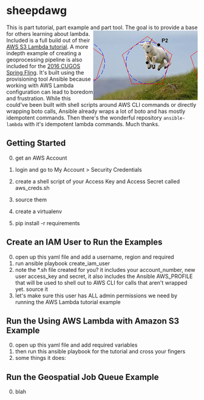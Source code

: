 # sheepdawg
This is part tutorial, part example and part tool. The goal is to provide a base for others learning about lambda.
<img align="right" src="images/jump.jpg"/>
Included is a full build out of their [AWS S3 Lambda tutorial](http://docs.aws.amazon.com/lambda/latest/dg/with-s3-example.html). A more indepth example of creating a geoprocessing pipeline is also included for the [2016 CUGOS Spring Fling](http://cugos.org/2016-spring-fling/). It's built using the provisioning tool Ansible because working with AWS Lambda configuration can lead to boredom and frustration. While this could've been built with shell scripts around AWS CLI commands or directly wrapping boto calls, Ansible already wraps a lot of boto and has mostly idempotent commands. Then there's the wonderful repository `ansible-lambda` with it's idempotent lambda commands. Much thanks.

## Getting Started
0. get an AWS Account
0. login and go to My Account > Security Credentials
0. create a shell script of your Access Key and Access Secret called aws_creds.sh
0. source them

0. create a virtualenv
0. pip install -r requirements

## Create an IAM User to Run the Examples
0. open up this yaml file and add a username, region and required
0. run ansible playbook create_iam_user
0. note the *.sh file created for you? 
   it includes your account_number,
   new user access_key and secret, it also includes the Ansible AWS_PROFILE
   that will be used to shell out to AWS CLI for calls that aren't wrapped yet. source it
0. let's make sure this user has ALL admin permissions we need
   by running the AWS Lambda tutorial example

## Run the Using AWS Lambda with Amazon S3 Example
0. open up this yaml file and add required variables
0. then run this ansible playbook for the tutorial and cross your fingers
0. some things it does:

## Run the Geospatial Job Queue Example
0. blah


